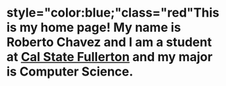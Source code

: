<h1><strong>style="color:blue;"class="red"This is my home page! My name is Roberto Chavez and I am a student at <a href='http://www.fullerton.edu/'>Cal State Fullerton</a> and my major is Computer Science.</strong></h1>
